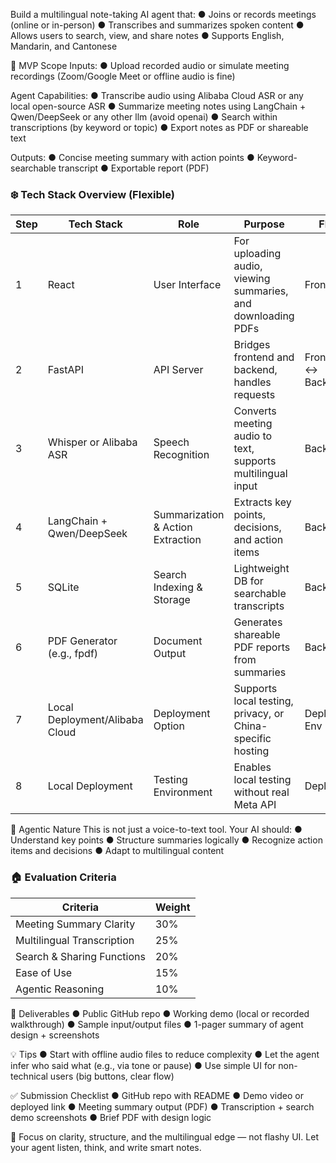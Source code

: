 Build a multilingual note-taking AI agent that:
● Joins or records meetings (online or in-person)
● Transcribes and summarizes spoken content
● Allows users to search, view, and share notes
● Supports English, Mandarin, and Cantonese

🧹 MVP Scope
Inputs:
● Upload recorded audio or simulate meeting recordings (Zoom/Google Meet or
offline audio is fine)

Agent Capabilities:
● Transcribe audio using Alibaba Cloud ASR or any local open-source ASR
● Summarize meeting notes using LangChain + Qwen/DeepSeek or any other llm
(avoid openai)
● Search within transcriptions (by keyword or topic)
● Export notes as PDF or shareable text

Outputs:
● Concise meeting summary with action points
● Keyword-searchable transcript
● Exportable report (PDF)


### ❄️ Tech Stack Overview (Flexible)

| Step | Tech Stack                         | Role                             | Purpose                                                                 | FE/BE             |
|------|------------------------------------|----------------------------------|-------------------------------------------------------------------------|-------------------|
| 1    | React                              | User Interface                   | For uploading audio, viewing summaries, and downloading PDFs            | Frontend          |
| 2    | FastAPI                            | API Server                       | Bridges frontend and backend, handles requests                         | Frontend ↔ Backend|
| 3    | Whisper or Alibaba ASR             | Speech Recognition               | Converts meeting audio to text, supports multilingual input             | Backend           |
| 4    | LangChain + Qwen/DeepSeek          | Summarization & Action Extraction| Extracts key points, decisions, and action items                        | Backend           |
| 5    | SQLite                             | Search Indexing & Storage        | Lightweight DB for searchable transcripts                               | Backend           |
| 6    | PDF Generator (e.g., fpdf)         | Document Output                  | Generates shareable PDF reports from summaries                          | Backend           |
| 7    | Local Deployment/Alibaba Cloud     | Deployment Option                | Supports local testing, privacy, or China-specific hosting              | Deployment Env    |
| 8    | Local Deployment                   | Testing Environment              | Enables local testing without real Meta API                             | Deployment        |


🧠 Agentic Nature
This is not just a voice-to-text tool. Your AI should:
● Understand key points
● Structure summaries logically
● Recognize action items and decisions
● Adapt to multilingual content


### 🏠 Evaluation Criteria

| Criteria                     | Weight |
|-----------------------------|--------|
| Meeting Summary Clarity     | 30%    |
| Multilingual Transcription  | 25%    |
| Search & Sharing Functions  | 20%    |
| Ease of Use                 | 15%    |
| Agentic Reasoning           | 10%    |


🔧 Deliverables
● Public GitHub repo
● Working demo (local or recorded walkthrough)
● Sample input/output files
● 1-pager summary of agent design + screenshots

💡 Tips
● Start with offline audio files to reduce complexity
● Let the agent infer who said what (e.g., via tone or pause)
● Use simple UI for non-technical users (big buttons, clear flow)

✅ Submission Checklist
● GitHub repo with README
● Demo video or deployed link
● Meeting summary output (PDF)
● Transcription + search demo screenshots
● Brief PDF with design logic

📢 Focus on clarity, structure, and the multilingual edge — not flashy UI. Let your agent
listen, think, and write smart notes.